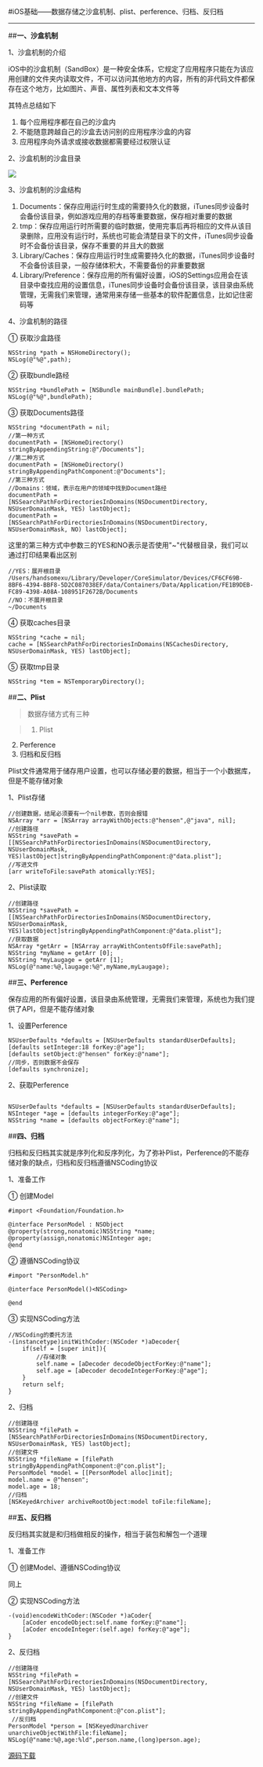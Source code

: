 #iOS基础——数据存储之沙盒机制、plist、perference、归档、反归档


----------
##**一、沙盒机制**

1、沙盒机制的介绍 

iOS中的沙盒机制（SandBox）是一种安全体系，它规定了应用程序只能在为该应用创建的文件夹内读取文件，不可以访问其他地方的内容，所有的非代码文件都保存在这个地方，比如图片、声音、属性列表和文本文件等

其特点总结如下

1. 每个应用程序都在自己的沙盒内
2. 不能随意跨越自己的沙盒去访问别的应用程序沙盒的内容
3. 应用程序向外请求或接收数据都需要经过权限认证

2、沙盒机制的沙盒目录

![](http://img.blog.csdn.net/20170320155500674?watermark/2/text/aHR0cDovL2Jsb2cuY3Nkbi5uZXQvcXFfMzAzNzk2ODk=/font/5a6L5L2T/fontsize/400/fill/I0JBQkFCMA==/dissolve/70/gravity/SouthEast)

3、沙盒机制的沙盒结构

1. Documents：保存应用运行时生成的需要持久化的数据，iTunes同步设备时会备份该目录，例如游戏应用的存档等重要数据，保存相对重要的数据
2. tmp：保存应用运行时所需要的临时数据，使用完事后再将相应的文件从该目录删除，应用没有运行时，系统也可能会清楚目录下的文件，iTunes同步设备时不会备份该目录，保存不重要的并且大的数据
3. Library/Caches：保存应用运行时生成需要持久化的数据，iTunes同步设备时不会备份该目录，一般存储体积大，不需要备份的非重要数据
4. Library/Preference：保存应用的所有偏好设置，iOS的Settings应用会在该目录中查找应用的设置信息，iTunes同步设备时会备份该目录，该目录由系统管理，无需我们来管理，通常用来存储一些基本的软件配置信息，比如记住密码等

4、沙盒机制的路径

① 获取沙盒路径
```
NSString *path = NSHomeDirectory();
NSLog(@"%@",path);
```

② 获取bundle路经

```
NSString *bundlePath = [NSBundle mainBundle].bundlePath;
NSLog(@"%@",bundlePath);
```

③ 获取Documents路径

```
NSString *documentPath = nil;
//第一种方式
documentPath = [NSHomeDirectory() stringByAppendingString:@"/Documents"];
//第二种方式
documentPath = [NSHomeDirectory() stringByAppendingPathComponent:@"Documents"];
//第三种方式
//Domains：领域，表示在用户的领域中找到Document路经
documentPath = [NSSearchPathForDirectoriesInDomains(NSDocumentDirectory, NSUserDomainMask, YES) lastObject];
documentPath = [NSSearchPathForDirectoriesInDomains(NSDocumentDirectory, NSUserDomainMask, NO) lastObject];
```

这里的第三种方式中参数三的YES和NO表示是否使用"~"代替根目录，我们可以通过打印结果看出区别

```
//YES：展开根目录
/Users/handsomexu/Library/Developer/CoreSimulator/Devices/CF6CF69B-8BF6-4394-BBF8-5D2C087038EF/data/Containers/Data/Application/FE1B9DEB-FC89-4398-A08A-108951F2672B/Documents
//NO：不展开根目录
~/Documents
```

④ 获取caches目录

```
NSString *cache = nil;
cache = [NSSearchPathForDirectoriesInDomains(NSCachesDirectory, NSUserDomainMask, YES) lastObject];
```

⑤ 获取tmp目录

```
NSString *tem = NSTemporaryDirectory();
```

##**二、Plist**

>数据存储方式有三种

>1. Plist
2. Perference
3. 归档和反归档

Plist文件通常用于储存用户设置，也可以存储必要的数据，相当于一个小数据库，但是不能存储对象

1、Plist存储

```
//创建数据，结尾必须要有一个nil参数，否则会报错
NSArray *arr = [NSArray arrayWithObjects:@"hensen",@"java", nil];
//创建路径
NSString *savePath = [[NSSearchPathForDirectoriesInDomains(NSDocumentDirectory, NSUserDomainMask, YES)lastObject]stringByAppendingPathComponent:@"data.plist"];
//写进文件
[arr writeToFile:savePath atomically:YES];
```
	
2、Plist读取

```
//创建路径
NSString *savePath = [[NSSearchPathForDirectoriesInDomains(NSDocumentDirectory, NSUserDomainMask, YES)lastObject]stringByAppendingPathComponent:@"data.plist"];
//获取数据
NSArray *getArr = [NSArray arrayWithContentsOfFile:savePath];
NSString *myName = getArr [0];
NSString *myLaugage = getArr [1];
NSLog(@"name:%@,laugage:%@",myName,myLaugage);
```

##**三、Perference**

保存应用的所有偏好设置，该目录由系统管理，无需我们来管理，系统也为我们提供了API，但是不能存储对象

1、设置Perference
```
NSUserDefaults *defaults = [NSUserDefaults standardUserDefaults];
[defaults setInteger:18 forKey:@"age"];
[defaults setObject:@"hensen" forKey:@"name"];
//同步，否则数据不会保存
[defaults synchronize];
```

2、获取Perference

```
    
NSUserDefaults *defaults = [NSUserDefaults standardUserDefaults];
NSInteger *age = [defaults integerForKey:@"age"];
NSString *name = [defaults objectForKey:@"name"];
```

##**四、归档**

归档和反归档其实就是序列化和反序列化，为了弥补Plist，Perference的不能存储对象的缺点，归档和反归档遵循NSCoding协议

1、准备工作

① 创建Model

```
#import <Foundation/Foundation.h>

@interface PersonModel : NSObject
@property(strong,nonatomic)NSString *name;
@property(assign,nonatomic)NSInteger age;
@end
```

② 遵循NSCoding协议

```
#import "PersonModel.h"

@interface PersonModel()<NSCoding>

@end
```

③ 实现NSCoding方法

```
//NSCoding的委托方法
-(instancetype)initWithCoder:(NSCoder *)aDecoder{
    if(self = [super init]){
		//存储对象
        self.name = [aDecoder decodeObjectForKey:@"name"];
        self.age = [aDecoder decodeIntegerForKey:@"age"];
    }
    return self;
}
```

2、归档

```
//创建路径
NSString *filePath =[NSSearchPathForDirectoriesInDomains(NSDocumentDirectory, NSUserDomainMask, YES) lastObject];
//创建文件
NSString *fileName = [filePath stringByAppendingPathComponent:@"con.plist"];
PersonModel *model = [[PersonModel alloc]init];
model.name = @"hensen";
model.age = 18;
//归档
[NSKeyedArchiver archiveRootObject:model toFile:fileName];
```

##**五、反归档**

反归档其实就是和归档做相反的操作，相当于装包和解包一个道理

1、准备工作

① 创建Model、遵循NSCoding协议

同上

② 实现NSCoding方法

```
-(void)encodeWithCoder:(NSCoder *)aCoder{
    [aCoder encodeObject:self.name forKey:@"name"];
    [aCoder encodeInteger:(self.age) forKey:@"age"];
}
```

2、反归档

```
//创建路径
NSString *filePath =[NSSearchPathForDirectoriesInDomains(NSDocumentDirectory, NSUserDomainMask, YES) lastObject];
//创建文件
NSString *fileName = [filePath stringByAppendingPathComponent:@"con.plist"];
 //反归档
PersonModel *person = [NSKeyedUnarchiver unarchiveObjectWithFile:fileName];
NSLog(@"name:%@,age:%ld",person.name,(long)person.age);
```

[源码下载](http://download.csdn.net/detail/qq_30379689/9787437)